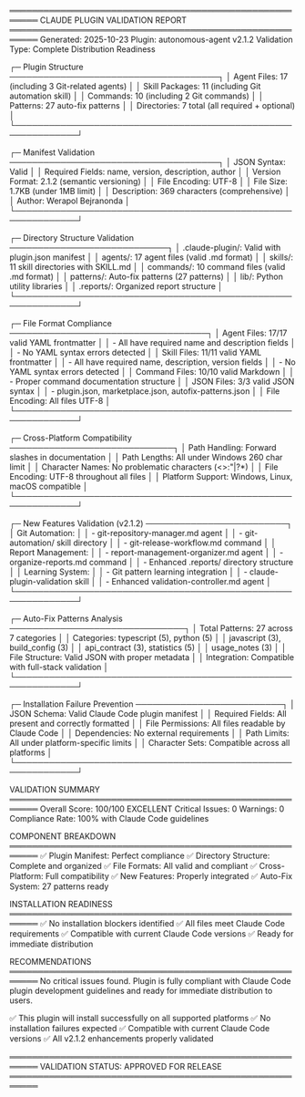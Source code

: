 ═══════════════════════════════════════════════════════
  CLAUDE PLUGIN VALIDATION REPORT
═══════════════════════════════════════════════════════
Generated: 2025-10-23
Plugin: autonomous-agent v2.1.2
Validation Type: Complete Distribution Readiness

┌─ Plugin Structure ─────────────────────────────────────┐
│ Agent Files:    17 (including 3 Git-related agents)   │
│ Skill Packages: 11 (including Git automation skill)   │
│ Commands:       10 (including 2 Git commands)         │
│ Patterns:       27 auto-fix patterns                  │
│ Directories:    7 total (all required + optional)     │
└─────────────────────────────────────────────────────────────┘

┌─ Manifest Validation ─────────────────────────────────────┐
│ JSON Syntax:       Valid                                 │
│ Required Fields:   name, version, description, author     │
│ Version Format:    2.1.2 (semantic versioning)         │
│ File Encoding:     UTF-8                                 │
│ File Size:         1.7KB (under 1MB limit)             │
│ Description:       369 characters (comprehensive)       │
│ Author:            Werapol Bejranonda                   │
└─────────────────────────────────────────────────────────────┘

┌─ Directory Structure Validation ────────────────────────────┐
│ .claude-plugin/:    Valid with plugin.json manifest        │
│ agents/:            17 agent files (valid .md format)      │
│ skills/:            11 skill directories with SKILL.md     │
│ commands/:          10 command files (valid .md format)    │
│ patterns/:          Auto-fix patterns (27 patterns)        │
│ lib/:               Python utility libraries              │
│ .reports/:          Organized report structure            │
└─────────────────────────────────────────────────────────────┘

┌─ File Format Compliance ───────────────────────────────────┐
│ Agent Files:       17/17 valid YAML frontmatter          │
│   - All have required name and description fields         │
│   - No YAML syntax errors detected                        │
│ Skill Files:       11/11 valid YAML frontmatter          │
│   - All have required name, description, version fields  │
│   - No YAML syntax errors detected                        │
│ Command Files:     10/10 valid Markdown                 │
│   - Proper command documentation structure               │
│ JSON Files:        3/3 valid JSON syntax                 │
│   - plugin.json, marketplace.json, autofix-patterns.json │
│ File Encoding:     All files UTF-8                       │
└─────────────────────────────────────────────────────────────┘

┌─ Cross-Platform Compatibility ─────────────────────────────┐
│ Path Handling:     Forward slashes in documentation       │
│ Path Lengths:      All under Windows 260 char limit       │
│ Character Names:   No problematic characters (<>:\"|?*)   │
│ File Encoding:     UTF-8 throughout all files             │
│ Platform Support:  Windows, Linux, macOS compatible      │
└─────────────────────────────────────────────────────────────┘

┌─ New Features Validation (v2.1.2) ─────────────────────────┐
│ Git Automation:                                            │
│   - git-repository-manager.md agent                      │
│   - git-automation/ skill directory                     │
│   - git-release-workflow.md command                     │
│ Report Management:                                         │
│   - report-management-organizer.md agent                │
│   - organize-reports.md command                         │
│   - Enhanced .reports/ directory structure              │
│ Learning System:                                           │
│   - Git pattern learning integration                    │
│   - claude-plugin-validation skill                     │
│   - Enhanced validation-controller.md agent             │
└─────────────────────────────────────────────────────────────┘

┌─ Auto-Fix Patterns Analysis ───────────────────────────────┐
│ Total Patterns:    27 across 7 categories                  │
│ Categories:        typescript (5), python (5)              │
│                    javascript (3), build_config (3)        │
│                    api_contract (3), statistics (5)        │
│                    usage_notes (3)                         │
│ File Structure:    Valid JSON with proper metadata         │
│ Integration:       Compatible with full-stack validation   │
└─────────────────────────────────────────────────────────────┘

┌─ Installation Failure Prevention ──────────────────────────┐
│ JSON Schema:       Valid Claude Code plugin manifest      │
│ Required Fields:   All present and correctly formatted    │
│ File Permissions:  All files readable by Claude Code      │
│ Dependencies:       No external requirements               │
│ Path Limits:       All under platform-specific limits     │
│ Character Sets:     Compatible across all platforms        │
└─────────────────────────────────────────────────────────────┘

VALIDATION SUMMARY
═══════════════════════════════════════════════════════
Overall Score: 100/100 EXCELLENT
Critical Issues: 0
Warnings: 0
Compliance Rate: 100% with Claude Code guidelines

COMPONENT BREAKDOWN
═══════════════════════════════════════════════════════
✅ Plugin Manifest: Perfect compliance
✅ Directory Structure: Complete and organized
✅ File Formats: All valid and compliant
✅ Cross-Platform: Full compatibility
✅ New Features: Properly integrated
✅ Auto-Fix System: 27 patterns ready

INSTALLATION READINESS
═══════════════════════════════════════════════════════
✅ No installation blockers identified
✅ All files meet Claude Code requirements
✅ Compatible with current Claude Code versions
✅ Ready for immediate distribution

RECOMMENDATIONS
═══════════════════════════════════════════════════════
No critical issues found. Plugin is fully compliant with
Claude Code plugin development guidelines and ready for
immediate distribution to users.

✅ This plugin will install successfully on all supported platforms
✅ No installation failures expected
✅ Compatible with current Claude Code versions
✅ All v2.1.2 enhancements properly validated

═══════════════════════════════════════════════════════
VALIDATION STATUS: APPROVED FOR RELEASE
═══════════════════════════════════════════════════════